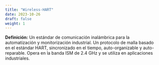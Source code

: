 ```yaml
---
title: "Wireless-HART"
date: 2023-10-26
draft: false
weight: 1
---
```


**Definición:** Un estándar de comunicación inalámbrica para la automatización y monitorización industrial. Un protocolo de malla basado en el estándar HART, sincronizado en el tiempo, auto-organizable y auto-reparable. Opera en la banda ISM de 2.4 GHz y se utiliza en aplicaciones industriales.
